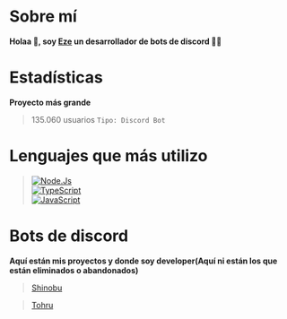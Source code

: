 
# Sobre mí
**Holaa 👋, soy [Eze](https://discord.gg/vBEpM5258V) un desarrollador de bots de discord 👨‍💻**

# Estadísticas 
**Proyecto más grande**
> 135.060 usuarios `Tipo: Discord Bot`

# Lenguajes que más utilizo
> [![Node.Js](https://img.shields.io/badge/Node.JS-339933?style=for-the-badge&logo=node.js&logoColor=white&labelColor=101010)]()<br/>
> [![TypeScript](https://img.shields.io/badge/TypeScript-3b85d1?style=for-the-badge&logo=typescript&logoColor=white&labelColor=101010)]()<br/>
> [![JavaScript](https://img.shields.io/badge/JavaScript-F7DF1E?style=for-the-badge&logo=javascript&logoColor=white&labelColor=101010)]()<br/>

# Bots de discord
**Aquí están mis proyectos y donde soy developer(Aquí ni están los que están eliminados o abandonados)**
> [Shinobu](https://dsc.gg/shinobu-bot.com)

> [Tohru](https://discord.com/api/oauth2/authorize?client_id=862482131375489054&permissions=8&scope=bot%20applications.commands)
